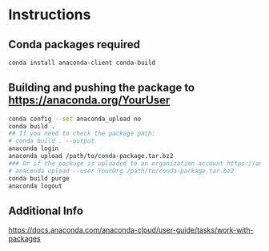 # Instructions

## Conda packages required

```bash
conda install anaconda-client conda-build
```

## Building and pushing the package to https://anaconda.org/YourUser

```bash
conda config --set anaconda_upload no
conda build .
## If you need to check the package path:
# conda build . --output
anaconda login
anaconda upload /path/to/conda-package.tar.bz2
### Or if the package is uploaded to an organization account https://anaconda.org/YourOrg
# anaconda upload --user YourOrg /path/to/conda-package.tar.bz2
conda build purge
anaconda logout
```

## Additional Info
https://docs.anaconda.com/anaconda-cloud/user-guide/tasks/work-with-packages
